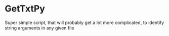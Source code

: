 # GetTxtPy
Super simple script, that will probably get a lot more complicated, to identify string arguments in any given file
